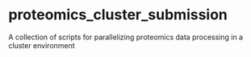 # proteomics_cluster_submission
A collection of scripts for parallelizing proteomics data processing in a cluster environment
